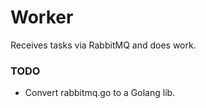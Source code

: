 # Worker
Receives tasks via RabbitMQ and does work.

### TODO
- Convert rabbitmq.go to a Golang lib.
